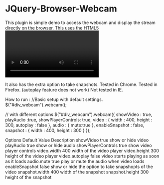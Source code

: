 JQuery-Browser-Webcam
=====================
This plugin is simple demo to access the webcam and display the stream directly on the browser.
This uses the HTML5 <video> tag.

It also has the extra option to take snapshots.
Tested in Chrome.
Tested in Firefox. (autoplay feature does not work)
Not tested in  IE.

How to run :
//Basic setup with default settings.
$("#div_webcam").webcam();

// with different options
$("#div_webcam").webcam({
    showVideo : true,
    playAudio :true,
    showPlayerControls: true,
    video : {
        width : 400,
        height : 300,
        autoplay : false
    },
    audio : {
        mute:true
    },
    enableSnapshot : false,
    snapshot : {
        width : 400,
        height : 300
    }
});

Options                 Default Value       Description
showVideo               true                show or hide video
playAudio               true                show or hide audio
showPlayerControls      true                show video player controls
video.width             400                 width of the video player
video.height            300                 height of the video player
video.autoplay          false               video starts playing as soon as it loads
audio.mute              true                play or mute the audio when video loads
enableSnapshot          false               show or hide the option to take snapshopts of the video
snapshot.width          400                 width of the snapshot
snapshot.height         300                 height of the snapshot
